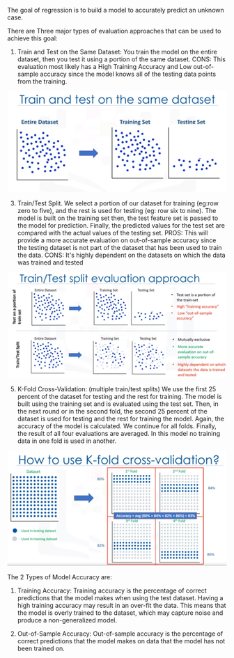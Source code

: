 The goal of regression is to build a model to accurately predict an unknown case. 

There are Three major types of evaluation approaches that can be used to achieve this goal:
1. Train and Test on the Same Dataset:
You train the model on the entire dataset, then you test it using a portion of the same dataset. 
	CONS:
	This evaluation most likely has a High Training Accuracy and Low out-of-sample accuracy since the model knows all of the testing data points from the training.

![Train And Test](06-Train-Test_on_Same_Dataset.png)

3. Train/Test Split. 
We select a portion of our dataset for training (eg:row zero to five), and the rest is used for testing (eg: row six to nine). 
The model is built on the training set then, the test feature set is passed to the model for prediction. Finally, the predicted values for the test set are compared with the actual values of the testing set.
	PROS: This will provide a more accurate evaluation on out-of-sample accuracy since the testing dataset is not part of the dataset that has been used to train the data.
	CONS: It's highly dependent on the datasets on which the data was trained and tested

![Train And Test](07-Train-Test_Split.png)

5. K-Fold Cross-Validation: (multiple train/test splits)
We use the first 25 percent of the dataset for testing and the rest for training. The model is built using the training set and is evaluated using the test set. Then, in the next round or in the second fold, the second 25 percent of the dataset is used for testing and the rest for training the model. Again, the accuracy of the model is calculated. We continue for all folds. Finally, the result of all four evaluations are averaged. In this model no training data in one fold is used in another.

![Train And Test](08-K-Fold_Coss-Validation.png)


The 2 Types of Model Accuracy are:
1. Training Accuracy:
Training accuracy is the percentage of correct predictions that the model makes when using the test dataset. Having a high training accuracy may result in an over-fit the data. This means that the model is overly trained to the dataset, which may capture noise and produce a non-generalized model.

2. Out-of-Sample Accuracy:
Out-of-sample accuracy is the percentage of correct predictions that the model makes on data that the model has not been trained on.

